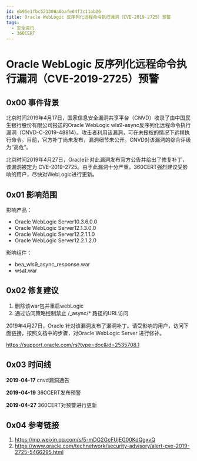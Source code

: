 ```yaml
---
id: eb95e1fbc521300a0bafe04f3c11ab26
title: Oracle WebLogic 反序列化远程命令执行漏洞（CVE-2019-2725）预警
tags: 
  - 安全资讯
  - 360CERT
---
```


# Oracle WebLogic 反序列化远程命令执行漏洞（CVE-2019-2725）预警

0x00 事件背景
---------


北京时间2019年4月17日，国家信息安全漏洞共享平台（CNVD）收录了由中国民生银行股份有限公司报送的Oracle WebLogic wls9-async反序列化远程命令执行漏洞（CNVD-C-2019-48814）。攻击者利用该漏洞，可在未授权的情况下远程执行命令。目前，官方补丁尚未发布，漏洞细节未公开。CNVD对该漏洞的综合评级为“高危”。


北京时间2019年4月27日，Oracle针对此漏洞发布官方公告并给出了修复补丁，该漏洞被定为 CVE-2019-2725。由于此漏洞十分严重，360CERT强烈建议受影响的用户，尽快对WebLogic进行更新。


0x01 影响范围
---------


影响产品：


* Oracle WebLogic Server10.3.6.0.0
* Oracle WebLogic Server12.1.3.0.0
* Oracle WebLogic Server12.2.1.1.0
* Oracle WebLogic Server12.2.1.2.0


影响组件：


* bea\_wls9\_async\_response.war
* wsat.war


0x02 修复建议
---------


1. 删除该war包并重启webLogic
2. 通过访问策略控制禁止 /\_async/* 路径的URL访问


2019年4月27日，Oracle 针对该漏洞发布了漏洞补丁。请受影响的用户，访问下面链接，按照文档中的步骤，对Oracle WebLogic Server 进行修补。


<https://support.oracle.com/rs?type=doc&id=2535708.1>


0x03 时间线
--------


**2019-04-17** cnvd漏洞通告


**2019-04-19** 360CERT发布预警


**2019-04-27** 360CERT对预警进行更新


0x04 参考链接
---------


1. <https://mp.weixin.qq.com/s/5-mDG2GcFUjEG00KdQgxvQ>
2. <https://www.oracle.com/technetwork/security-advisory/alert-cve-2019-2725-5466295.html>


